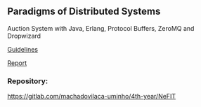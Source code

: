 ## Paradigms of Distributed Systems

Auction System with Java, Erlang, Protocol Buffers, ZeroMQ and Dropwizard

[Guidelines](guidelines.pdf)

[Report](report.pdf)

### Repository:

https://gitlab.com/machadovilaca-uminho/4th-year/NeFIT
